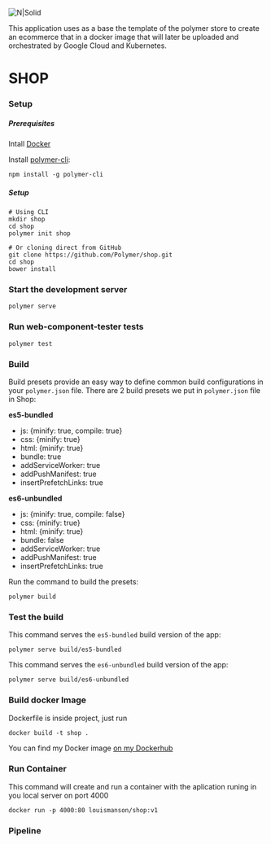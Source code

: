 ![N|Solid](http://www.maestriasenensenada.mx/images/modulos/cetys_universidad-logo.png)

This application uses as a base the template of the polymer store to create an ecommerce that in a docker image that will later be uploaded and orchestrated by Google Cloud and Kubernetes.

# SHOP

### Setup

##### Prerequisites

Intall [Docker](https://www.docker.com)

Install [polymer-cli](https://github.com/Polymer/polymer-cli):

    npm install -g polymer-cli


##### Setup
    # Using CLI
    mkdir shop
    cd shop
    polymer init shop

    # Or cloning direct from GitHub
    git clone https://github.com/Polymer/shop.git
    cd shop
    bower install

### Start the development server

    polymer serve

### Run web-component-tester tests

    polymer test

### Build

Build presets provide an easy way to define common build configurations in your `polymer.json` file. There are 2 build presets we put in `polymer.json` file in Shop:

**es5-bundled**

- js: {minify: true, compile: true}
- css: {minify: true}
- html: {minify: true}
- bundle: true
- addServiceWorker: true
- addPushManifest: true
- insertPrefetchLinks: true

**es6-unbundled**

- js: {minify: true, compile: false}
- css: {minify: true}
- html: {minify: true}
- bundle: false
- addServiceWorker: true
- addPushManifest: true
- insertPrefetchLinks: true

Run the command to build the presets:

    polymer build

### Test the build

This command serves the `es5-bundled` build version of the app:

    polymer serve build/es5-bundled

This command serves the `es6-unbundled` build version of the app:

    polymer serve build/es6-unbundled

### Build docker Image
Dockerfile is inside project, just run 

    docker build -t shop .

You can find my Docker image [on my Dockerhub](https://hub.docker.com/r/louismanson/shop/)

### Run Container
This command will create and run a container with the aplication runing in you local server on port 4000

    docker run -p 4000:80 louismanson/shop:v1

### Pipeline

